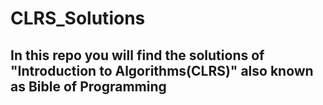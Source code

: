 # CLRS_Solutions

## In this repo you will find the solutions of **"Introduction to Algorithms(CLRS)"** also known as Bible of Programming